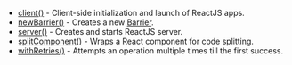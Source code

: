 - [client()](/docs/api/functions/client) - Client-side initialization and
  launch of ReactJS apps.
- [newBarrier()](/docs/api/functions/newbarrier) - Creates a new [Barrier].
- [server()](/docs/api/functions/server) - Creates and starts ReactJS server.
- [splitComponent()] - Wraps a React component for code splitting.
- [withRetries()](/docs/api/functions/withretries) - Attempts an operation
  multiple times till the first success.

<!-- links -->
[Barrier]: /docs/api/classes/Barrier
[splitComponent()]: /docs/api/functions/splitcomponent
